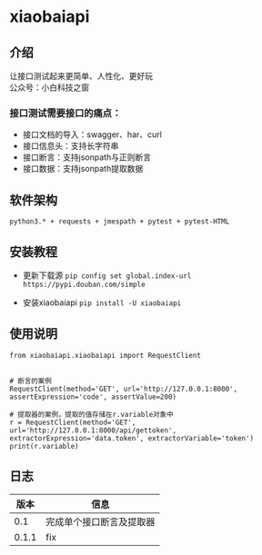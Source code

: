 # xiaobaiapi

## 介绍
让接口测试起来更简单、人性化、更好玩  
公众号：小白科技之窗

### 接口测试需要接口的痛点：
- 接口文档的导入：swagger、har、curl
- 接口信息头：支持长字符串
- 接口断言：支持jsonpath与正则断言
- 接口数据：支持jsonpath提取数据

## 软件架构
    python3.* + requests + jmespath + pytest + pytest-HTML

## 安装教程
- 更新下载源
    `pip config set global.index-url https://pypi.douban.com/simple`
    
- 安装xiaobaiapi
    `pip install -U xiaobaiapi`

## 使用说明

```
from xiaobaiapi.xiaobaiapi import RequestClient


# 断言的案例
RequestClient(method='GET', url='http://127.0.0.1:8000', assertExpression='code', assertValue=200)

# 提取器的案例，提取的值存储在r.variable对象中
r = RequestClient(method='GET', url='http://127.0.0.1:8000/api/gettoken', extractorExpression='data.token', extractorVariable='token')
print(r.variable)

```


## 日志
| 版本 | 信息 |
| --- | --- |
| 0.1 | 完成单个接口断言及提取器 |
| 0.1.1 | fix |
